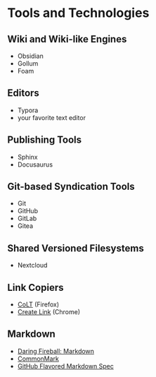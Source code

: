 # Tools and Technologies

## Wiki and Wiki-like Engines
- Obsidian
- Gollum
- Foam

## Editors
- Typora
- your favorite text editor

## Publishing Tools
- Sphinx
- Docusaurus

## Git-based Syndication Tools
- Git
- GitHub
- GitLab
- Gitea

## Shared Versioned Filesystems
- Nextcloud

## Link Copiers
- [CoLT](https://github.com/jgbishop/colt) (Firefox)
- [Create Link](https://chrome.google.com/webstore/detail/create-link/gcmghdmnkfdbncmnmlkkglmnnhagajbm) (Chrome)

## Markdown
- [Daring Fireball: Markdown](https://daringfireball.net/projects/markdown/)
- [CommonMark](https://commonmark.org/)
- [GitHub Flavored Markdown Spec](https://github.github.com/gfm/)